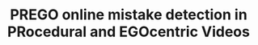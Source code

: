 ---
layout: default
title: PREGO online mistake detection in PRocedural and EGOcentric Videos
authors: Alessandro Flaborea,  Guido Maria D’Amely Di Melendugno,  Leonardo Plini,  Luca Scofano,  Edoardo De Matteis,  Antonino Furnari,  Giovanni Maria Farinella, Fabio Galasso
publication: IEEE / CVF Computer Vision and Pattern Recognition Conference (CVPR)
year: 2024
url_paper: https://arxiv.org/abs/2404.01933
---